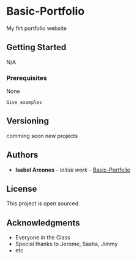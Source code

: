 # Basic-Portfolio

My firt portfolio website

## Getting Started

N/A

### Prerequisites

None

```
Give examples
```

## Versioning

comming soon new projects

## Authors

* **Isabel Arcones** - *Initial work* - [Basic-Portfolio](https://github.com/iarcones/Basic-Portfolio)



## License

This project is open sourced

## Acknowledgments

* Everyone in the Class
* Special thanks to Jerome, Sasha, Jimmy
* etc

